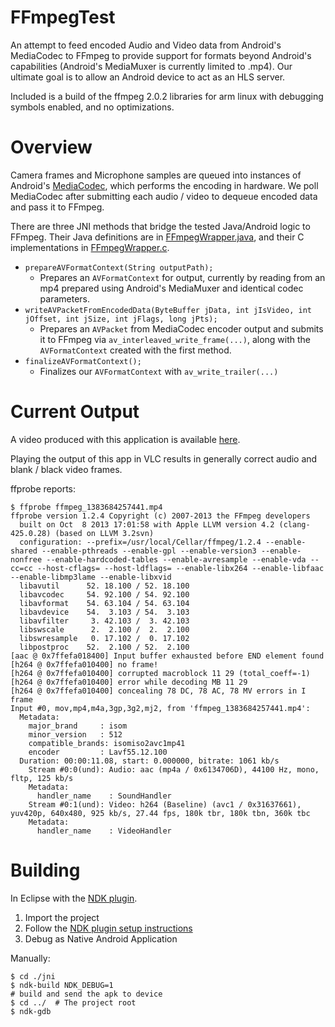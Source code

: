 # FFmpegTest
An attempt to feed encoded Audio and Video data from Android's MediaCodec to FFmpeg to provide support for formats beyond Android's capabilities (Android's MediaMuxer is currently limited to .mp4). Our ultimate goal is to allow an Android device to act as an HLS server. 

Included is a build of the ffmpeg 2.0.2 libraries for arm linux with debugging symbols enabled, and no optimizations.

# Overview

Camera frames and Microphone samples are queued into instances of Android's [MediaCodec](http://developer.android.com/reference/android/media/MediaCodec.html), which performs the encoding in hardware. We poll MediaCodec after submitting each audio / video  to dequeue encoded data and pass it to FFmpeg.

There are three JNI methods that bridge the tested Java/Android logic to FFmpeg. Their Java definitions are in [FFmpegWrapper.java](https://github.com/OnlyInAmerica/FFmpegTest/blob/master/src/com/example/ffmpegtest/FFmpegWrapper.java), and their C implementations in [FFmpegWrapper.c](https://github.com/OnlyInAmerica/FFmpegTest/blob/master/jni/FFmpegWrapper.c).

+ `prepareAVFormatContext(String outputPath);`
     + Prepares an `AVFormatContext` for output, currently by reading from an mp4 prepared using Android's MediaMuxer and identical codec parameters.
+ `writeAVPacketFromEncodedData(ByteBuffer jData, int jIsVideo, int jOffset, int jSize, int jFlags, long jPts);`
     + Prepares an `AVPacket` from MediaCodec encoder output and submits it to FFmpeg via `av_interleaved_write_frame(...)`, along with the `AVFormatContext` created with the first method.
+ `finalizeAVFormatContext();`
     + Finalizes our `AVFormatContext` with `av_write_trailer(...)`

# Current Output

A video produced with this application is available [here](https://s3.amazonaws.com/dbro/ffmpeg_d8cb9b8.mp4).

Playing the output of this app in VLC results in generally correct audio and blank / black video frames. 

ffprobe reports:

	$ ffprobe ffmpeg_1383684257441.mp4
	ffprobe version 1.2.4 Copyright (c) 2007-2013 the FFmpeg developers
	  built on Oct  8 2013 17:01:58 with Apple LLVM version 4.2 (clang-425.0.28) (based on LLVM 3.2svn)
	  configuration: --prefix=/usr/local/Cellar/ffmpeg/1.2.4 --enable-shared --enable-pthreads --enable-gpl --enable-version3 --enable-nonfree --enable-hardcoded-tables --enable-avresample --enable-vda --cc=cc --host-cflags= --host-ldflags= --enable-libx264 --enable-libfaac --enable-libmp3lame --enable-libxvid
	  libavutil      52. 18.100 / 52. 18.100
	  libavcodec     54. 92.100 / 54. 92.100
	  libavformat    54. 63.104 / 54. 63.104
	  libavdevice    54.  3.103 / 54.  3.103
	  libavfilter     3. 42.103 /  3. 42.103
	  libswscale      2.  2.100 /  2.  2.100
	  libswresample   0. 17.102 /  0. 17.102
	  libpostproc    52.  2.100 / 52.  2.100
	[aac @ 0x7ffefa018400] Input buffer exhausted before END element found
	[h264 @ 0x7ffefa010400] no frame!
	[h264 @ 0x7ffefa010400] corrupted macroblock 11 29 (total_coeff=-1)
	[h264 @ 0x7ffefa010400] error while decoding MB 11 29
	[h264 @ 0x7ffefa010400] concealing 78 DC, 78 AC, 78 MV errors in I frame
	Input #0, mov,mp4,m4a,3gp,3g2,mj2, from 'ffmpeg_1383684257441.mp4':
	  Metadata:
	    major_brand     : isom
	    minor_version   : 512
	    compatible_brands: isomiso2avc1mp41
	    encoder         : Lavf55.12.100
	  Duration: 00:00:11.08, start: 0.000000, bitrate: 1061 kb/s
	    Stream #0:0(und): Audio: aac (mp4a / 0x6134706D), 44100 Hz, mono, fltp, 125 kb/s
	    Metadata:
	      handler_name    : SoundHandler
	    Stream #0:1(und): Video: h264 (Baseline) (avc1 / 0x31637661), yuv420p, 640x480, 925 kb/s, 27.44 fps, 180k tbr, 180k tbn, 360k tbc
	    Metadata:
	      handler_name    : VideoHandler

     

# Building

In Eclipse with the [NDK plugin](http://tools.android.com/recent/usingthendkplugin).

   1. Import the project
   2. Follow the [NDK plugin setup instructions](http://tools.android.com/recent/usingthendkplugin)
   3. Debug as Native Android Application
   
Manually:

    $ cd ./jni
    $ ndk-build NDK_DEBUG=1
    # build and send the apk to device
    $ cd ../  # The project root
    $ ndk-gdb
